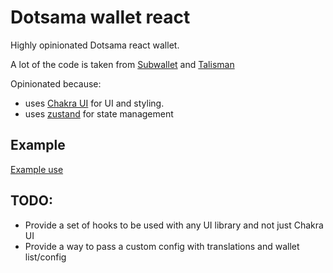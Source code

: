 # Dotsama wallet react

Highly opinionated Dotsama react wallet.

A lot of the code is taken from [Subwallet](https://github.com/Koniverse/SubWallet-Extension) and [Talisman](https://talisman.xyz/)

Opinionated because:

- uses [Chakra UI](https://chakra-ui.com/) for UI and styling.
- uses [zustand](https://github.com/pmndrs/zustand) for state management

## Example

[Example use](../example-nextjs/pages/index.tsx)

## TODO:
- Provide a set of hooks to be used with any UI library and not just Chakra UI
- Provide a way to pass a custom config with translations and wallet list/config
